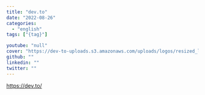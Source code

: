 ```yaml
---
title: "dev.to"
date: "2022-08-26"
categories:
  - "english"
tags: ["{tag}"]

youtube: "null"
cover: "https://dev-to-uploads.s3.amazonaws.com/uploads/logos/resized_logo_UQww2soKuUsjaOGNB38o.png"
github: ""
linkedin: ""
twitter: ""
---
```




https://dev.to/
